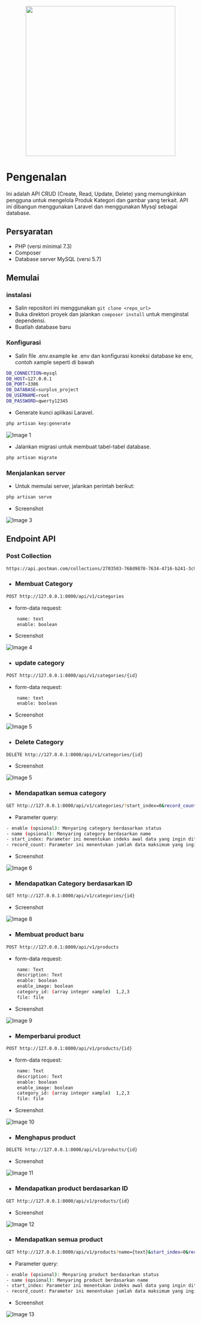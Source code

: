 <p align="center"><a href="https://laravel.com" target="_blank"><img src="https://raw.githubusercontent.com/laravel/art/master/logo-lockup/5%20SVG/2%20CMYK/1%20Full%20Color/laravel-logolockup-cmyk-red.svg" width="400"></a></p>

# Pengenalan
Ini adalah API CRUD (Create, Read, Update, Delete) yang memungkinkan pengguna untuk mengelola Produk Kategori dan gambar yang terkait. API ini dibangun menggunakan Laravel dan menggunakan Mysql sebagai database.

## Persyaratan
- PHP (versi minimal 7.3)
- Composer
- Database server MySQL (versi 5.7)


## Memulai

### instalasi
- Salin repositori ini menggunakan ``git clone <repo_url>``
- Buka direktori proyek dan jalankan ``composer install`` untuk menginstal dependensi.
- Buatlah database baru 

### Konfigurasi
- Salin file .env.example ke .env dan konfigurasi koneksi database ke env, contoh xample seperti di bawah
```bash
DB_CONNECTION=mysql
DB_HOST=127.0.0.1
DB_PORT=3306
DB_DATABASE=surplus_project
DB_USERNAME=root
DB_PASSWORD=qwerty12345
```

- Generate kunci aplikasi Laravel.
```bash
php artisan key:generate
```
![Image 1](https://lh3.googleusercontent.com/_-CVxxlZSDGIFKFkUOf4iL8Ci8l47C1baiyfw9H88dWWoSXdDnUPwuGva8dwvXARjO4=w2400)

- Jalankan migrasi untuk membuat tabel-tabel database.
```bash
php artisan migrate
```

### Menjalankan server
- Untuk memulai server, jalankan perintah berikut:
```bash 
php artisan serve
```
- Screenshot

![Image 3](https://lh5.googleusercontent.com/DwnorEkJZTsBUyZNvf3EkdTw6DiLZwLUAlt7_4R2HqXZv4_xE24CDOAK8GJmtu0TTC8=w2400)

## Endpoint API

### Post Collection
```bash
https://api.postman.com/collections/2703503-768d9878-7634-4716-b241-3c91558912c2?access_key=PMAT-01GW85C7E1WEZXS4PEH4K1NKNC
```

- ### Membuat Category
```bash
POST http://127.0.0.1:8000/api/v1/categories
```
- form-data request:
```bash
    name: text
    enable: boolean
```

- Screenshot

![Image 4](https://lh5.googleusercontent.com/73pxcNyxLbwIhkqg4LVgdn3nD96mkn-BCCg58B8X0Tpwi_WR2O4VRvv-nnZvGKBQlx4=w2400)


- ### update category
```bash
POST http://127.0.0.1:8000/api/v1/categories/{id}
```
- form-data request:
```bash
    name: text
    enable: boolean
```

- Screenshot

![Image 5](https://lh5.googleusercontent.com/3iizhUl_J7yoN8Vt8CIGLSiZhrfYU7YejzmzkHkwved5SgbC4b2P_kiq7pSxwgdvjsM=w2400)


- ### Delete Category
```bash
DELETE http://127.0.0.1:8000/api/v1/categories/{id}
```

- Screenshot

![Image 5](https://lh6.googleusercontent.com/ZvE7JTvqXG0r2Ijn6w81jPvL8xtKyzvXUjPU05jiFk498zz_-niFPbSiJJzuulZLDmY=w2400)


- ### Mendapatkan semua category
```bash
GET http://127.0.0.1:8000/api/v1/categories/?start_index=0&record_count=10&name={text}&enable={boolean}
```
- Parameter query:
```bash
- enable (opsional): Menyaring category berdasarkan status 
- name (opsional): Menyaring category berdasarkan name
- start_index: Parameter ini menentukan indeks awal data yang ingin ditampilkan. Jadi, jika kita ingin menampilkan data mulai dari indeks ke-0, maka nilainya harus diatur menjadi 0.
- record_count: Parameter ini menentukan jumlah data maksimum yang ingin ditampilkan. Jadi, jika kita ingin menampilkan maksimal 10 data, maka nilainya harus diatur menjadi 10.
```

- Screenshot

![Image 6](https://lh6.googleusercontent.com/6RJRurMWiur8AdXxUL3aRJsrgF3TkClHETi6BKsZKpfPItOQ580PXjVaKvhNvJzakAI=w2400)


- ###  Mendapatkan Category berdasarkan ID
```bash
GET http://127.0.0.1:8000/api/v1/categories/{id}
```

- Screenshot

![Image 8](https://lh4.googleusercontent.com/YYAGqFl4LTLCwVMx1bFj2jm8G0FOabTUgt9JHPAU4alwRF94yXrOGDBYMW9gtIdaRaQ=w2400)


- ### Membuat product baru
```bash
POST http://127.0.0.1:8000/api/v1/products
```
- form-data request:
```bash
    name: Text
    description: Text
    enable: boolean
    enable_image: boolean
    category_id: (array integer xample)  1,2,3
    file: file
```

- Screenshot

![Image 9](https://lh5.googleusercontent.com/1lwuttizMXSJ8YrPlPKNwNfQWRz72z_Bi77UdDb6Xzg7hK8g_XEgyCl0dRHyIDm0Lkk=w2400)


- ### Memperbarui product
```bash
POST http://127.0.0.1:8000/api/v1/products/{id}
```
- form-data request:
```bash
    name: Text
    description: Text
    enable: boolean
    enable_image: boolean
    category_id: (array integer xample)  1,2,3
    file: file
```

- Screenshot

![Image 10](https://lh5.googleusercontent.com/f9RcPPi8wzomv5bLbNnQUmDHhnFr86MCDimBzMCwZG_ik8PtDd8ih2NB1fyTrnLo9xY=w2400)

- ### Menghapus product
```bash
DELETE http://127.0.0.1:8000/api/v1/products/{id}
```

- Screenshot

![Image 11](https://lh4.googleusercontent.com/ln1pvwZXkoBcDbPvNCE3jubFCqRsG5YCcag1lPwL8LR_op5XkWpRGpUcDj5TJ9LHWmU=w2400)

- ###  Mendapatkan product berdasarkan ID
```bash
GET http://127.0.0.1:8000/api/v1/products/{id}
```

- Screenshot

![Image 12](https://lh5.googleusercontent.com/vJ_rY3pEwtfRxiiwYiPwAsWfIZ5i3XEy14TBK_RuxLMv9OHZofGZiheI1oeKQQHxdVk=w2400)

- ### Mendapatkan semua product
```bash
GET http://127.0.0.1:8000/api/v1/products?name={text}&start_index=0&record_count=10&enable={boolean}
```
- Parameter query:
```bash
- enable (opsional): Menyaring product berdasarkan status 
- name (opsional): Menyaring product berdasarkan name
- start_index: Parameter ini menentukan indeks awal data yang ingin ditampilkan. Jadi, jika kita ingin menampilkan data mulai dari indeks ke-0, maka nilainya harus diatur menjadi 0.
- record_count: Parameter ini menentukan jumlah data maksimum yang ingin ditampilkan. Jadi, jika kita ingin menampilkan maksimal 10 data, maka nilainya harus diatur menjadi 10.
```

- Screenshot

![Image 13](https://lh3.googleusercontent.com/H6oD2vuiBJAD6twpSqtGE0nG6eLmjIzukqR31Uu1WGE5-GVYHlB8vp7vMbYJQzNN3-0=w2400)


